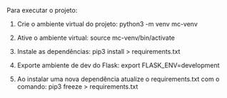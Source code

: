 Para executar o projeto:

  1. Crie o ambiente virtual do projeto: python3 -m venv mc-venv

  2. Ative o ambiente virtual: source mc-venv/bin/activate 

  3. Instale as dependências: pip3 install > requirements.txt
  
  4. Exporte ambiente de dev do Flask: export FLASK_ENV=development

  5. Ao instalar uma nova dependência atualize o requirements.txt com o comando: pip3 freeze > requirements.txt
